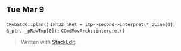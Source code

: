 
## Tue Mar 9
`CRobStd6::plan()`
`INT32 nRet = itp->second->interpret(*_pLine[0], &_ptr, _pRawTmp[0]);`
`CCmdMovArch::interpret()`

> Written with [StackEdit](https://stackedit.io/).
<!--stackedit_data:
eyJoaXN0b3J5IjpbLTIxNDE4ODM0MjFdfQ==
-->